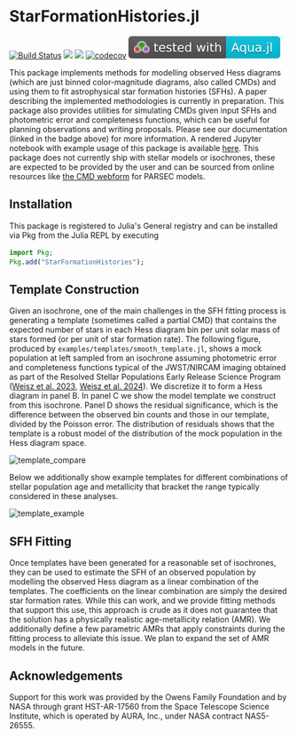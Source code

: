 # StarFormationHistories.jl

[![Build Status](https://github.com/cgarling/StarFormationHistories.jl/workflows/CI/badge.svg)](https://github.com/cgarling/InitialMassFunctions.jl/actions)
[![](https://img.shields.io/badge/docs-stable-blue.svg)](https://cgarling.github.io/StarFormationHistories.jl/stable/)
[![](https://img.shields.io/badge/docs-dev-blue.svg)](https://cgarling.github.io/StarFormationHistories.jl/dev/)
[![codecov](https://codecov.io/github/cgarling/StarFormationHistories.jl/graph/badge.svg?token=L69R23H29M)](https://codecov.io/github/cgarling/StarFormationHistories.jl)
[![Aqua QA](https://raw.githubusercontent.com/JuliaTesting/Aqua.jl/master/badge.svg)](https://github.com/JuliaTesting/Aqua.jl)


This package implements methods for modelling observed Hess diagrams (which are just binned color-magnitude diagrams, also called CMDs) and using them to fit astrophysical star formation histories (SFHs). A paper describing the implemented methodologies is currently in preparation. This package also provides utilities for simulating CMDs given input SFHs and photometric error and completeness functions, which can be useful for planning observations and writing proposals. Please see our documentation (linked in the badge above) for more information. A rendered Jupyter notebook with example usage of this package is available [here](https://nbviewer.org/github/cgarling/StarFormationHistories.jl/blob/main/examples/fitting1.ipynb). This package does not currently ship with stellar models or isochrones, these are expected to be provided by the user and can be sourced from online resources like [the CMD webform](http://stev.oapd.inaf.it/cgi-bin/cmd) for PARSEC models.

## Installation

This package is registered to Julia's General registry and can be installed via Pkg from the Julia REPL by executing

```julia
import Pkg;
Pkg.add("StarFormationHistories");
```

## Template Construction

Given an isochrone, one of the main challenges in the SFH fitting process is generating a template (sometimes called a partial CMD) that contains the expected number of stars in each Hess diagram bin per unit solar mass of stars formed (or per unit of star formation rate). The following figure, produced by `examples/templates/smooth_template.jl`, shows a mock population at left sampled from an isochrone assuming photometric error and completeness functions typical of the JWST/NIRCAM imaging obtained as part of the Resolved Stellar Populations Early Release Science Program ([Weisz et al. 2023](https://ui.adsabs.harvard.edu/abs/2023ApJS..268...15W), [Weisz et al. 2024](https://ui.adsabs.harvard.edu/abs/2024ApJS..271...47W)). We discretize it to form a Hess diagram in panel B. In panel C we show the model template we construct from this isochrone. Panel D shows the residual significance, which is the difference between the observed bin counts and those in our template, divided by the Poisson error. The distribution of residuals shows that the template is a robust model of the distribution of the mock population in the Hess diagram space. 

![template_compare](https://github.com/cgarling/StarFormationHistories.jl/assets/20730107/55720670-d508-4102-894a-fe8a81033670)

Below we additionally show example templates for different combinations of stellar population age and metallicity that bracket the range typically considered in these analyses.

![template_example](https://github.com/cgarling/StarFormationHistories.jl/assets/20730107/fc8f0b8f-0c96-43fd-a8bd-42621997a0b6)

## SFH Fitting

Once templates have been generated for a reasonable set of isochrones, they can be used to estimate the SFH of an observed population by modelling the observed Hess diagram as a linear combination of the templates. The coefficients on the linear combination are simply the desired star formation rates. While this can work, and we provide fitting methods that support this use, this approach is crude as it does not guarantee that the solution has a physically realistic age-metallicity relation (AMR). We additionally define a few parametric AMRs that apply constraints during the fitting process to alleviate this issue. We plan to expand the set of AMR models in the future.

## Acknowledgements
Support for this work was provided by the Owens Family Foundation and by NASA through grant HST-AR-17560 from the Space Telescope Science Institute, which is operated by AURA, Inc., under NASA contract NAS5-26555.
